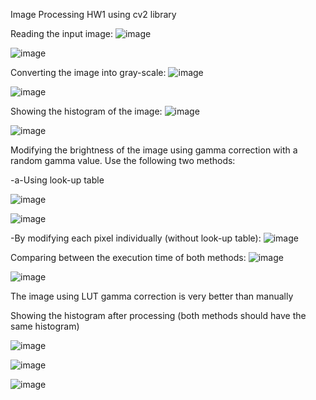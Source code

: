 Image Processing HW1 using cv2 library




Reading the input image:
![image](https://github.com/BaraSedih11/ImageHW1/assets/98843912/72b409f0-b1b1-4156-af29-ec19c54058ed)

![image](https://github.com/BaraSedih11/ImageHW1/assets/98843912/3d931a3c-6ded-43bf-88a7-46b9eb139969)

 
Converting the image into gray-scale:
![image](https://github.com/BaraSedih11/ImageHW1/assets/98843912/b9d267a6-25f7-4799-ad36-f24dd7faf167)

![image](https://github.com/BaraSedih11/ImageHW1/assets/98843912/9035ee79-b367-4117-8251-c9be6971bccc)


Showing the histogram of the image:
![image](https://github.com/BaraSedih11/ImageHW1/assets/98843912/b6cdba42-1825-4598-ba95-33a9b7d0f451)

![image](https://github.com/BaraSedih11/ImageHW1/assets/98843912/3434031f-07d7-429c-964b-6d5e07c78311)


 
Modifying the brightness of the image using gamma correction with a random gamma value. Use the following two methods:

-a-Using look-up table 

![image](https://github.com/BaraSedih11/ImageHW1/assets/98843912/116c0cab-b560-4842-a02b-49fefaf2f00d)

![image](https://github.com/BaraSedih11/ImageHW1/assets/98843912/490cd181-86ae-49bd-9a85-32cc55c9d55f)


-By modifying each pixel individually (without look-up table):
![image](https://github.com/BaraSedih11/ImageHW1/assets/98843912/b1302324-b92d-4acd-bda5-4ae9cab13854)


 
 Comparing between the execution time of both methods:
 ![image](https://github.com/BaraSedih11/ImageHW1/assets/98843912/9ec42c98-b803-43fa-8cbd-980bb9d44e81)

![image](https://github.com/BaraSedih11/ImageHW1/assets/98843912/15e704b4-9765-4ce1-81df-baf8c0235eba)


The image using LUT gamma correction is very better than manually

Showing the histogram after processing (both methods should have the same histogram)

 ![image](https://github.com/BaraSedih11/ImageHW1/assets/98843912/5f25f1c3-23ed-4102-b863-22fbfe75d3aa)

![image](https://github.com/BaraSedih11/ImageHW1/assets/98843912/0d93197c-697c-4be0-80b5-d400e7ed5fed)

![image](https://github.com/BaraSedih11/ImageHW1/assets/98843912/7bbe48b4-51b9-42fe-8d51-d53fc6eff20d)

 



 
 

